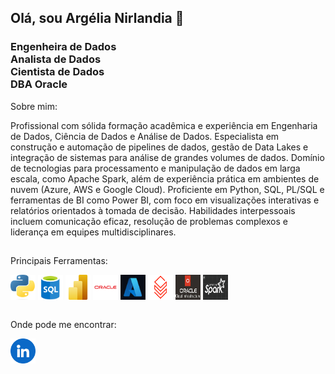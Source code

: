 
## Olá, sou Argélia Nirlandia 👋

### Engenheira de Dados <br> Analista de Dados <br> Cientista de Dados <br> DBA Oracle

Sobre mim:

Profissional com sólida formação acadêmica e experiência em Engenharia de Dados, Ciência de 
Dados e Análise de Dados. Especialista em construção e automação de pipelines de dados, gestão de 
Data Lakes e integração de sistemas para análise de grandes volumes de dados. 
Domínio de tecnologias para processamento e manipulação de dados em larga escala, como Apache 
Spark, além de experiência prática em ambientes de nuvem (Azure, AWS e Google Cloud). 
Proficiente em Python, SQL, PL/SQL e ferramentas de BI como Power BI, com foco em 
visualizações interativas e relatórios orientados à tomada de decisão. Habilidades interpessoais 
incluem comunicação eficaz, resolução de problemas complexos e liderança em equipes 
multidisciplinares. 


## 

Principais Ferramentas:

<div style="display: inline_block">
  <img align="center" alt="Python" height="40" width="40" src="https://github.com/nirlandia/AdventureWorkPortifolio/blob/main/python.png?raw=true">
  <img align="center" alt="SQL" height="40" width="40" src="https://github.com/nirlandia/AdventureWorkPortifolio/blob/main/sql.png?raw=true">
  <img align="center" alt="Power BI" height="40" width="40" src="https://github.com/nirlandia/AdventureWorkPortifolio/blob/main/1200px-New_Power_BI_Logo.svg.png?raw=true">
  <img align="center" alt="Power BI" height="40" width="40" src="https://github.com/nirlandia/AdventureWorkPortifolio/blob/main/oracle.png?raw=true">
  <img align="center" alt="Azure" height="40" width="40" src="https://github.com/nirlandia/AdventureWorkPortifolio/blob/main/Azure.png?raw=true">
  <img align="center" alt="Azure" height="40" width="40" src="https://github.com/nirlandia/AdventureWorkPortifolio/blob/main/databricks.png?raw=true">
   <img align="center" alt="Azure" height="40" width="40" src="https://github.com/nirlandia/AdventureWorkPortifolio/blob/main/oraclecloud.png?raw=true">
 <img align="center" alt="Azure" height="40" width="40" src="https://github.com/nirlandia/AdventureWorkPortifolio/blob/main/spark.png?raw=true">
</div>

<br>

  
Onde pode me encontrar:
<div style="display: inline_block">
  
  <a href="www.linkedin.com/in/argelianirlandia/" target="_blank">
    <img align="center" alt="" height="40" width="40" src="https://github.com/nirlandia/AdventureWorkPortifolio/blob/main/linkedin.png?raw=true">
  </a>

</div>

<!--
**nirlandia/nirlandia** is a ✨ _special_ ✨ repository because its `README.md` (this file) appears on your GitHub profile.

Here are some ideas to get you started:

- 🔭 I’m currently working on ...
- 🌱 I’m currently learning ...
- 👯 I’m looking to collaborate on ...
- 🤔 I’m looking for help with ...
- 💬 Ask me about ...
- 📫 How to reach me: ...
- 😄 Pronouns: ...
- ⚡ Fun fact: ...
-->
